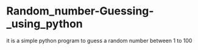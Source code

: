 # Random_number-Guessing-_using_python
it is a simple python program to guess a random number between 1 to 100
